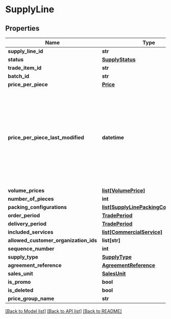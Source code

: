 # SupplyLine

## Properties
Name | Type | Description | Notes
------------ | ------------- | ------------- | -------------
**supply_line_id** | **str** |  | 
**status** | [**SupplyStatus**](SupplyStatus.md) |  | 
**trade_item_id** | **str** |  | 
**batch_id** | **str** |  | [optional] 
**price_per_piece** | [**Price**](Price.md) |  | 
**price_per_piece_last_modified** | **datetime** | This field is set when the price has been changed by the supplier. Catalog prices in a closed week can only be changed once per 24 hours. | [optional] 
**volume_prices** | [**list[VolumePrice]**](VolumePrice.md) |  | 
**number_of_pieces** | **int** |  | 
**packing_configurations** | [**list[SupplyLinePackingConfiguration]**](SupplyLinePackingConfiguration.md) |  | [optional] 
**order_period** | [**TradePeriod**](TradePeriod.md) |  | 
**delivery_period** | [**TradePeriod**](TradePeriod.md) |  | [optional] 
**included_services** | [**list[CommercialService]**](CommercialService.md) |  | [optional] 
**allowed_customer_organization_ids** | **list[str]** |  | [optional] 
**sequence_number** | **int** |  | 
**supply_type** | [**SupplyType**](SupplyType.md) |  | [optional] 
**agreement_reference** | [**AgreementReference**](AgreementReference.md) |  | [optional] 
**sales_unit** | [**SalesUnit**](SalesUnit.md) |  | [optional] 
**is_promo** | **bool** |  | [optional] 
**is_deleted** | **bool** |  | [optional] 
**price_group_name** | **str** |  | [optional] 

[[Back to Model list]](../README.md#documentation-for-models) [[Back to API list]](../README.md#documentation-for-api-endpoints) [[Back to README]](../README.md)

